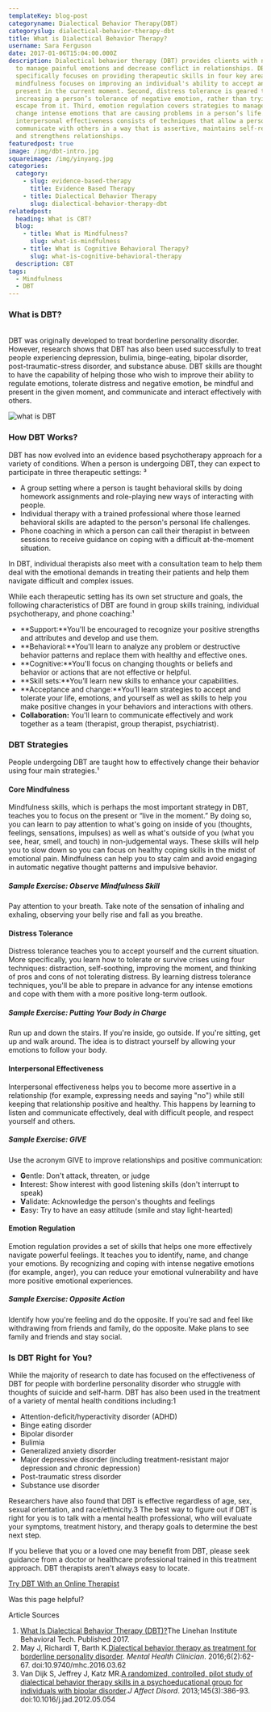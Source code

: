 ```yaml
---
templateKey: blog-post
categoryname: Dialectical Behavior Therapy(DBT)
categoryslug: dialectical-behavior-therapy-dbt
title: What is Dialectical Behavior Therapy?
username: Sara Ferguson
date: 2017-01-06T15:04:00.000Z
description: Dialectical behavior therapy (DBT) provides clients with new skills
  to manage painful emotions and decrease conflict in relationships. DBT
  specifically focuses on providing therapeutic skills in four key areas. First,
  mindfulness focuses on improving an individual's ability to accept and be
  present in the current moment. Second, distress tolerance is geared toward
  increasing a person’s tolerance of negative emotion, rather than trying to
  escape from it. Third, emotion regulation covers strategies to manage and
  change intense emotions that are causing problems in a person’s life. Fourth,
  interpersonal effectiveness consists of techniques that allow a person to
  communicate with others in a way that is assertive, maintains self-respect,
  and strengthens relationships.
featuredpost: true
image: /img/dbt-intro.jpg
squareimage: /img/yinyang.jpg
categories:
  category:
    - slug: evidence-based-therapy
      title: Evidence Based Therapy
    - title: Dialectical Behavior Therapy
      slug: dialectical-behavior-therapy-dbt
relatedpost:
  heading: What is CBT?
  blog:
    - title: What is Mindfulness?
      slug: what-is-mindfulness
    - title: What is Cognitive Behavioral Therapy?
      slug: what-is-cognitive-behavioral-therapy
  description: CBT
tags:
  - Mindfulness
  - DBT
---
```

### What is DBT?

\
DBT was originally developed to treat borderline personality disorder. However, research shows that DBT has also been used successfully to treat people experiencing depression, bulimia, binge-eating, bipolar disorder, post-traumatic-stress disorder, and substance abuse. DBT skills are thought to have the capability of helping those who wish to improve their ability to regulate emotions, tolerate distress and negative emotion, be mindful and present in the given moment, and communicate and interact effectively with others.

![what is DBT](/img/dbt-1.jpg "what is DBT")

### How DBT Works?

DBT has now evolved into an evidence based psychotherapy approach for a variety of conditions. When a person is undergoing DBT, they can expect to participate in three therapeutic settings: ³

* A group setting where a person is taught behavioral skills by doing homework assignments and role-playing new ways of interacting with people.
* Individual therapy with a trained professional where those learned behavioral skills are adapted to the person's personal life challenges.
* Phone coaching in which a person can call their therapist in between sessions to receive guidance on coping with a difficult at-the-moment situation.

In DBT, individual therapists also meet with a consultation team to help them deal with the emotional demands in treating their patients and help them navigate difficult and complex issues.

While each therapeutic setting has its own set structure and goals, the following characteristics of DBT are found in group skills training, individual psychotherapy, and phone coaching:¹

* **Support:**You'll be encouraged to recognize your positive strengths and attributes and develop and use them.
* **Behavioral:**You'll learn to analyze any problem or destructive behavior patterns and replace them with healthy and effective ones.
* **Cognitive:**You'll focus on changing thoughts or beliefs and behavior or actions that are not effective or helpful.
* **Skill sets:**You’ll learn new skills to enhance your capabilities.
* **Acceptance and change:**You’ll learn strategies to accept and tolerate your life, emotions, and yourself as well as skills to help you make positive changes in your behaviors and interactions with others.
* **Collaboration:** You'll learn to communicate effectively and work together as a team (therapist, group therapist, psychiatrist).

[](<>)

### DBT Strategies

People undergoing DBT are taught how to effectively change their behavior using four main strategies.¹

[](https://behavioraltech.org/resources/faqs/dialectical-behavior-therapy-dbt/)

#### Core Mindfulness

Mindfulness skills, which is perhaps the most important strategy in DBT, teaches you to focus on the present or “live in the moment.” By doing so, you can learn to pay attention to what's going on inside of you (thoughts, feelings, sensations, impulses) as well as what's outside of you (what you see, hear, smell, and touch) in non-judgemental ways. These skills will help you to slow down so you can focus on healthy coping skills in the midst of emotional pain. Mindfulness can help you to stay calm and avoid engaging in automatic negative thought patterns and impulsive behavior.

##### Sample Exercise: Observe Mindfulness Skill

Pay attention to your breath. Take note of the sensation of inhaling and exhaling, observing your belly rise and fall as you breathe.

#### Distress Tolerance

Distress tolerance teaches you to accept yourself and the current situation. More specifically, you learn how to tolerate or survive crises using four techniques: distraction, self-soothing, improving the moment, and thinking of pros and cons of not tolerating distress. By learning distress tolerance techniques, you'll be able to prepare in advance for any intense emotions and cope with them with a more positive long-term outlook.

##### Sample Exercise: Putting Your Body in Charge

Run up and down the stairs. If you're inside, go outside. If you're sitting, get up and walk around. The idea is to distract yourself by allowing your emotions to follow your body.

#### Interpersonal Effectiveness

Interpersonal effectiveness helps you to become more assertive in a relationship (for example, expressing needs and saying "no") while still keeping that relationship positive and healthy. This happens by learning to listen and communicate effectively, deal with difficult people, and respect yourself and others.

##### Sample Exercise: GIVE

Use the acronym GIVE to improve relationships and positive communication:

* **G**entle: Don't attack, threaten, or judge
* **I**nterest: Show interest with good listening skills (don't interrupt to speak)
* **V**alidate: Acknowledge the person's thoughts and feelings
* **E**asy: Try to have an easy attitude (smile and stay light-hearted)

#### Emotion Regulation

Emotion regulation provides a set of skills that helps one more effectively navigate powerful feelings. It teaches you to identify, name, and change your emotions. By recognizing and coping with intense negative emotions (for example, anger), you can reduce your emotional vulnerability and have more positive emotional experiences.

##### Sample Exercise: Opposite Action

Identify how you're feeling and do the opposite. If you're sad and feel like withdrawing from friends and family, do the opposite. Make plans to see family and friends and stay social.

[](<>)

### Is DBT Right for You?

While the majority of research to date has focused on the effectiveness of DBT for people with borderline personality disorder who struggle with thoughts of suicide and self-harm. DBT has also been used in the treatment of a variety of mental health conditions including:1

* Attention-deficit/hyperactivity disorder (ADHD)
* Binge eating disorder
* Bipolar disorder
* Bulimia
* Generalized anxiety disorder
* Major depressive disorder (including treatment-resistant major depression and chronic depression)
* Post-traumatic stress disorder
* Substance use disorder

Researchers have also found that DBT is effective regardless of age, sex, sexual orientation, and race/ethnicity.3 The best way to figure out if DBT is right for you is to talk with a mental health professional, who will evaluate your symptoms, treatment history, and therapy goals to determine the best next step.

If you believe that you or a loved one may benefit from DBT, please seek guidance from a doctor or healthcare professional trained in this treatment approach. DBT therapists aren't always easy to locate.

[Try DBT With an Online Therapist](https://findprovider.swasth.co)

[](https://findprovider.swasth.co)Was this page helpful?

Article Sources

1. [What Is Dialectical Behavior Therapy (DBT)?](https://behavioraltech.org/resources/faqs/dialectical-behavior-therapy-dbt/)The Linehan Institute Behavioral Tech. Published 2017.
2. May J, Richardi T, Barth K.[Dialectical behavior therapy as treatment for borderline personality disorder](https://doi.org/10.9740/mhc.2016.03.62). *Mental Health Clinician*. 2016;6(2):62-67. doi:10.9740/mhc.2016.03.62
3. Van Dijk S, Jeffrey J, Katz MR.[A randomized, controlled, pilot study of dialectical behavior therapy skills in a psychoeducational group for individuals with bipolar disorder](https://doi.org/10.1016/j.jad.2012.05.054).*J Affect Disord*. 2013;145(3):386-93. doi:10.1016/j.jad.2012.05.054